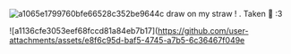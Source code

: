 ![a1065e1799760bfe66528c352be9644c](https://github.com/user-attachments/assets/b1c949a4-e8eb-47ad-8d02-fd2183bbc4c4)
draw on my straw  !  . Taken  💞  :3 

![a1136cfe3053eef68fccd81a84eb7b17](https://github.com/user-attachments/assets/e8f6c95d-baf5-4745-a7b5-6c36467f049e
